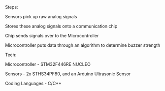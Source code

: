Steps:


Sensors pick up raw analog signals

Stores these analog signals onto a communication chip

Chip sends signals over to the Microcontroller

Microcontroller puts data through an algorithm to determine buzzer strength


Tech:


Microcontroller - STM32F446RE NUCLEO

Sensors - 2x STHS34PF80, and an Arduino Ultrasonic Sensor

Coding Languages - C/C++
